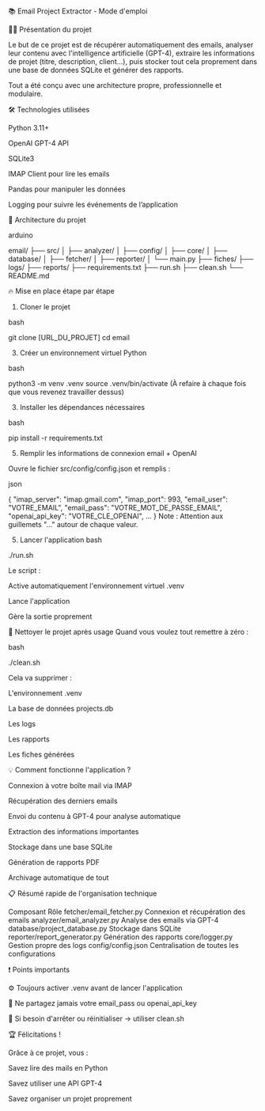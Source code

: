 📚 Email Project Extractor - Mode d'emploi

👩‍💻 Présentation du projet

Le but de ce projet est de récupérer automatiquement des emails,
analyser leur contenu avec l'intelligence artificielle (GPT-4),
extraire les informations de projet (titre, description, client...),
puis stocker tout cela proprement dans une base de données SQLite et générer des rapports.

Tout a été conçu avec une architecture propre, professionnelle et modulaire.

🛠️ Technologies utilisées

Python 3.11+

OpenAI GPT-4 API

SQLite3

IMAP Client pour lire les emails

Pandas pour manipuler les données

Logging pour suivre les événements de l’application

📂 Architecture du projet

arduino

email/
├── src/
│   ├── analyzer/
│   ├── config/
│   ├── core/
│   ├── database/
│   ├── fetcher/
│   ├── reporter/
│   └── main.py
├── fiches/
├── logs/
├── reports/
├── requirements.txt
├── run.sh
├── clean.sh
└── README.md

🔥 Mise en place étape par étape

1. Cloner le projet

bash

git clone [URL_DU_PROJET]
cd email

3. Créer un environnement virtuel Python
   
bash

python3 -m venv .venv
source .venv/bin/activate
(À refaire à chaque fois que vous revenez travailler dessus)

3. Installer les dépendances nécessaires
   
bash

pip install -r requirements.txt

5. Remplir les informations de connexion email + OpenAI
   
Ouvre le fichier src/config/config.json et remplis :

json

{
  "imap_server": "imap.gmail.com",
  "imap_port": 993,
  "email_user": "VOTRE_EMAIL",
  "email_pass": "VOTRE_MOT_DE_PASSE_EMAIL",
  "openai_api_key": "VOTRE_CLE_OPENAI",
  ...
}
Note : Attention aux guillemets "..." autour de chaque valeur.

5. Lancer l'application
bash

./run.sh

Le script :

Active automatiquement l'environnement virtuel .venv

Lance l'application

Gère la sortie proprement

🧹 Nettoyer le projet après usage
Quand vous voulez tout remettre à zéro :

bash

./clean.sh

Cela va supprimer :

L'environnement .venv

La base de données projects.db

Les logs

Les rapports

Les fiches générées

💡 Comment fonctionne l'application ?

Connexion à votre boîte mail via IMAP

Récupération des derniers emails

Envoi du contenu à GPT-4 pour analyse automatique

Extraction des informations importantes

Stockage dans une base SQLite

Génération de rapports PDF

Archivage automatique de tout

📋 Résumé rapide de l'organisation technique

Composant	Rôle
fetcher/email_fetcher.py	Connexion et récupération des emails
analyzer/email_analyzer.py	Analyse des emails via GPT-4
database/project_database.py	Stockage dans SQLite
reporter/report_generator.py	Génération des rapports
core/logger.py	Gestion propre des logs
config/config.json	Centralisation de toutes les configurations

❗ Points importants

⚙️ Toujours activer .venv avant de lancer l'application

🔐 Ne partagez jamais votre email_pass ou openai_api_key

📜 Si besoin d'arrêter ou réinitialiser → utiliser clean.sh

🏆 Félicitations !

Grâce à ce projet, vous :

Savez lire des mails en Python

Savez utiliser une API GPT-4

Savez organiser un projet proprement

